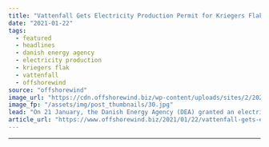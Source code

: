 ```yaml
---
title: "Vattenfall Gets Electricity Production Permit for Kriegers Flak OWF"
date: "2021-01-22"
tags: 
  - featured
  - headlines
  - danish energy agency
  - electricity production
  - kriegers flak
  - vattenfall
  - offshorewind
source: "offshorewind"
image_url: "https://cdn.offshorewind.biz/wp-content/uploads/sites/2/2021/01/22091008/Kriegers-Flak-OWF_DEA.jpg"
image_fp: "/assets/img/post_thumbnails/30.jpg"
lead: "On 21 January, the Danish Energy Agency (DEA) granted an electricity production permit and"
article_url: "https://www.offshorewind.biz/2021/01/22/vattenfall-gets-electricity-production-permit-for-kriegers-flak-owf/"
---
```


---
